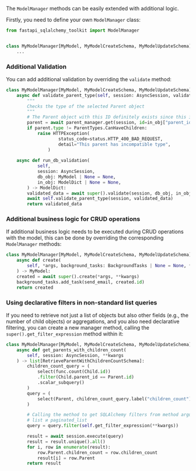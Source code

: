 The `ModelManager` methods can be easily extended with additional logic.


Firstly, you need to define your own `ModelManager` class:

```python
from fastapi_sqlalchemy_toolkit import ModelManager


class MyModelManager[MyModel, MyModelCreateSchema, MyModelUpdateSchema](ModelManager):
    ...
```

### Additional Validation
You can add additional validation by overriding the `validate` method:

```python
class MyModelManager[MyModel, MyModelCreateSchema, MyModelUpdateSchema](ModelManager):
    async def validate_parent_type(self, session: AsyncSession, validated_data: ModelDict) -> None:
        """
        Checks the type of the selected Parent object
        """
        # The Parent object with this ID definitely exists since this is checked earlier in super().validate
        parent = await parent_manager.get(session, id=in_obj["parent_id"])
        if parent.type != ParentTypes.CanHaveChildren:
            raise HTTPException(
                    status_code=status.HTTP_400_BAD_REQUEST,
                    detail="This parent has incompatible type",
                )
    
    async def run_db_validation(
            self,
            session: AsyncSession,
            db_obj: MyModel | None = None,
            in_obj: ModelDict | None = None,
        ) -> ModelDict:
        validated_data = await super().validate(session, db_obj, in_obj)
        await self.validate_parent_type(session, validated_data)
        return validated_data
```

### Additional business logic for CRUD operations
If additional business logic needs to be executed during CRUD operations with the model,
this can be done by overriding the corresponding `ModelManager` methods:

```python
class MyModelManager[MyModel, MyModelCreateSchema, MyModelUpdateSchema](ModelManager):
    async def create(
        self, *args, background_tasks: BackgroundTasks | None = None, **kwargs
    ) -> MyModel:
    created = await super().create(*args, **kwargs)
    background_tasks.add_task(send_email, created.id)
    return created
```

### Using declarative filters in non-standard list queries
If you need to retrieve not just a list of objects but also other fields (e.g., the number of child objects)
or aggregations, and you also need declarative filtering, you can create a new manager method,
calling the `super().get_filter_expression` method within it:
```python
class MyModelManager[MyModel, MyModelCreateSchema, MyModelUpdateSchema](MyModel):
    async def get_parents_with_children_count(
        self, session: AsyncSession, **kwargs
    ) -> list[RetrieveParentWithChildrenCountSchema]:
        children_count_query = (
            select(func.count(Child.id))
            .filter(Child.parent_id == Parent.id)
            .scalar_subquery()
        )
        query = (
            select(Parent, children_count_query.label("children_count"))
        )

        # Calling the method to get SQLAlchemy filters from method arguments
        # list и paginated_list
        query = query.filter(self.get_filter_expression(**kwargs))

        result = await session.execute(query)
        result = result.unique().all()
        for i, row in enumerate(result):
            row.Parent.children_count = row.children_count
            result[i] = row.Parent
        return result
```

